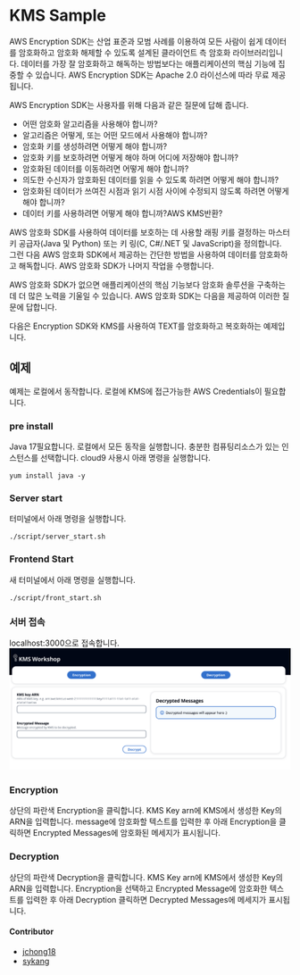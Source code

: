 # KMS Sample

AWS Encryption SDK는 산업 표준과 모범 사례를 이용하여 모든 사람이 쉽게 데이터를 암호화하고 암호화 해제할 수 있도록 설계된 클라이언트 측 암호화 라이브러리입니다. 데이터를 가장 잘 암호화하고 해독하는 방법보다는 애플리케이션의 핵심 기능에 집중할 수 있습니다. AWS Encryption SDK는 Apache 2.0 라이선스에 따라 무료 제공됩니다.

AWS Encryption SDK는 사용자를 위해 다음과 같은 질문에 답해 줍니다.

- 어떤 암호화 알고리즘을 사용해야 합니까?
- 알고리즘은 어떻게, 또는 어떤 모드에서 사용해야 합니까?
- 암호화 키를 생성하려면 어떻게 해야 합니까?
- 암호화 키를 보호하려면 어떻게 해야 하며 어디에 저장해야 합니까?
- 암호화된 데이터를 이동하려면 어떻게 해야 합니까?
- 의도한 수신자가 암호화된 데이터를 읽을 수 있도록 하려면 어떻게 해야 합니까?
- 암호화된 데이터가 쓰여진 시점과 읽기 시점 사이에 수정되지 않도록 하려면 어떻게 해야 합니까?
- 데이터 키를 사용하려면 어떻게 해야 합니까?AWS KMS반환?

AWS 암호화 SDK를 사용하여 데이터를 보호하는 데 사용할 래핑 키를 결정하는 마스터 키 공급자(Java 및 Python) 또는 키 링(C, C#/.NET 및 JavaScript)을 정의합니다. 그런 다음 AWS 암호화 SDK에서 제공하는 간단한 방법을 사용하여 데이터를 암호화하고 해독합니다. AWS 암호화 SDK가 나머지 작업을 수행합니다.

AWS 암호화 SDK가 없으면 애플리케이션의 핵심 기능보다 암호화 솔루션을 구축하는 데 더 많은 노력을 기울일 수 있습니다. AWS 암호화 SDK는 다음을 제공하여 이러한 질문에 답합니다.

다음은 Encryption SDK와 KMS를 사용하여 TEXT를 암호화하고 복호화하는 예제입니다.

## 예제

예제는 로컬에서 동작합니다. 로컬에 KMS에 접근가능한 AWS Credentials이 필요합니다.

### pre install

Java 17필요합니다.
로컬에서 모든 동작을 실행합니다. 충분한 컴퓨팅리소스가 있는 인스턴스를 선택합니다.
cloud9 사용시 아래 명령을 실행합니다.

```bash=
yum install java -y
```

### Server start

터미널에서 아래 명령을 실행합니다.

```bash=
./script/server_start.sh
```

### Frontend Start

새 터미널에서 아래 명령을 실행합니다.

```bash=
./script/front_start.sh
```

### 서버 접속

localhost:3000으로 접속합니다.
![main](/image/mainpage.png)

### Encryption

상단의 파란색 Encryption을 클릭합니다.
KMS Key arn에 KMS에서 생성한 Key의 ARN을 입력합니다. message에 암호화할 텍스트를 입력한 후 아래 Encryption을 클릭하면
Encrypted Messages에 암호화된 메세지가 표시됩니다.

### Decryption

상단의 파란색 Decryption을 클릭합니다.
KMS Key arn에 KMS에서 생성한 Key의 ARN을 입력합니다. Encryption을 선택하고 Encrypted Message에 암호화한 텍스트를 입력한 후 아래 Decryption 클릭하면
Decrypted Messages에 메세지가 표시됩니다.

#### Contributor

- [jchong18](https://github.com/jchong18)
- [sykang](https://github.com/sykang808)
